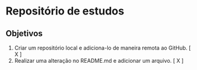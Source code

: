# Repositório de estudos

## Objetivos

1. Criar um repositório local e adiciona-lo de maneira remota ao GitHub. [ X ]
2. Realizar uma alteração no README.md e adicionar um arquivo. [ X ]